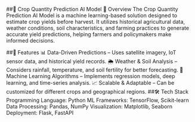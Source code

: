 ##🌾 Crop Quantity Prediction AI Model
📌 Overview
The Crop Quantity Prediction AI Model is a machine learning-based solution designed to estimate crop yields before harvest. It utilizes historical agricultural data, weather conditions, soil characteristics, and farming practices to generate accurate yield predictions, helping farmers and policymakers make informed decisions.

##🚀 Features
📊 Data-Driven Predictions – Uses satellite imagery, IoT sensor data, and historical yield records.
🌦️ Weather & Soil Analysis – Considers rainfall, temperature, and soil fertility for better forecasting.
🧠 Machine Learning Algorithms – Implements regression models, deep learning, and time-series analysis.
📈 Scalable & Adaptable – Can be customized for different crops and geographical regions.
##🛠️ Tech Stack
Programming Language: Python
ML Frameworks: TensorFlow, Scikit-learn
Data Processing: Pandas, NumPy
Visualization: Matplotlib, Seaborn
Deployment: Flask, FastAPI
